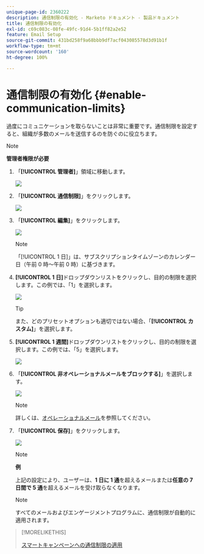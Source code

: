 ```yaml
---
unique-page-id: 2360222
description: 通信制限の有効化 - Marketo ドキュメント - 製品ドキュメント
title: 通信制限の有効化
exl-id: c69c083c-08fe-49fc-91d4-5b1ff82a2e52
feature: Email Setup
source-git-commit: 431bd258f9a68bbb9df7acf043085578d3d91b1f
workflow-type: tm+mt
source-wordcount: '160'
ht-degree: 100%

---
```


# 通信制限の有効化 {#enable-communication-limits}

過度にコミュニケーションを取らないことは非常に重要です。通信制限を設定すると、組織が多数のメールを送信するのを防ぐのに役立ちます。

>[!NOTE]
>
>**管理者権限が必要**

1. 「**[!UICONTROL 管理者]**」領域に移動します。

   ![](assets/enable-communication-limits-1.png)

1. 「**[!UICONTROL 通信制限]**」をクリックします。

   ![](assets/enable-communication-limits-2.png)

1. 「**[!UICONTROL 編集]**」をクリックします。

   ![](assets/enable-communication-limits-3.png)

   >[!NOTE]
   >
   >「[!UICONTROL 1 日]」は、サブスクリプションタイムゾーンのカレンダー日（午前 0 時～午前 0 時）に基づきます。

1. **[!UICONTROL 1 日]**&#x200B;ドロップダウンリストをクリックし、目的の制限を選択します。この例では、「1」を選択します。

   ![](assets/enable-communication-limits-4.png)

   >[!TIP]
   >
   >また、どのプリセットオプションも適切ではない場合、「**[!UICONTROL カスタム]**」を選択します。

1. **[!UICONTROL 1 週間]**&#x200B;ドロップダウンリストをクリックし、目的の制限を選択します。この例では、「5」を選択します。

   ![](assets/enable-communication-limits-5.png)

1. 「**[!UICONTROL 非オペレーショナルメールをブロックする]**」を選択します。

   ![](assets/enable-communication-limits-6.png)

   >[!NOTE]
   >
   >詳しくは、[オペレーショナルメール](/help/marketo/product-docs/email-marketing/general/functions-in-the-editor/make-an-email-operational.md)を参照してください。

1. 「**[!UICONTROL 保存]**」をクリックします。

   ![](assets/enable-communication-limits-7.png)

   >[!NOTE]
   >
   >**例**
   >
   >上記の設定により、ユーザーは、**1 日に 1 通**&#x200B;を超えるメールまたは&#x200B;**任意の 7 日間で 5 通**&#x200B;を超えるメールを受け取らなくなります。

   >[!NOTE]
   >
   >すべてのメールおよびエンゲージメントプログラムに、通信制限が自動的に適用されます。

>[!MORELIKETHIS]
>
>[スマートキャンペーンへの通信制限の適用](/help/marketo/product-docs/core-marketo-concepts/smart-campaigns/using-smart-campaigns/apply-communication-limits-to-smart-campaign.md)

